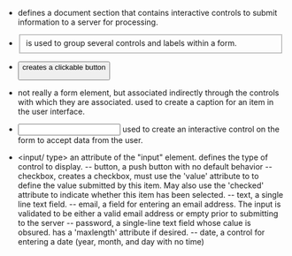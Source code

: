- <form> defines a document section that contains interactive controls to submit information to a server for processing.

- <fieldset> is used to group several controls and labels within a form.

- <button> creates a clickable button

- <label> not really a form element, but associated indirectly through the controls with which they are associated. used to create a caption for an item in the user interface.

- <input> used to create an interactive control on the form to accept data from the user.

- <input/ type> an attribute of the "input" element. defines the type of control to display.
	-- button, a push button with no default behavior
	-- checkbox, creates a checkbox, must use the 'value' attribute to 
		to define the value submitted by this item. May also use the 'checked' attribute to indicate whether this item has been selected.
	-- text, a single line text field.
	-- email, a field for entering an email address. The input is validated to be either a valid email address or empty prior to submitting to the server
	-- password, a single-line text field whose calue is obsured. has a 'maxlength' attribute if desired.
	-- date, a control for entering a date (year, month, and day with no time)



